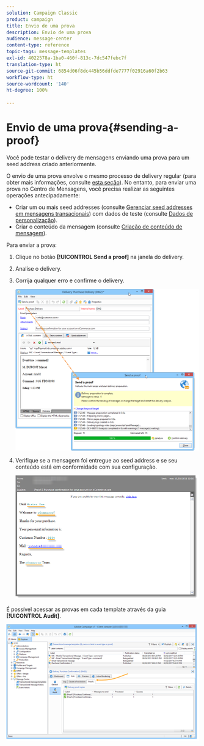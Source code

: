 ```yaml
---
solution: Campaign Classic
product: campaign
title: Envio de uma prova
description: Envio de uma prova
audience: message-center
content-type: reference
topic-tags: message-templates
exl-id: 4022578a-1ba0-460f-813c-7dc547febc7f
translation-type: ht
source-git-commit: 6854d06f8dc445b56ddfde7777f02916a60f2b63
workflow-type: ht
source-wordcount: '140'
ht-degree: 100%

---
```


# Envio de uma prova{#sending-a-proof}

Você pode testar o delivery de mensagens enviando uma prova para um seed address criado anteriormente.

O envio de uma prova envolve o mesmo processo de delivery regular (para obter mais informações, consulte [esta seção](../../delivery/using/steps-validating-the-delivery.md#sending-a-proof)). No entanto, para enviar uma prova no Centro de Mensagens, você precisa realizar as seguintes operações antecipadamente:

* Criar um ou mais seed addresses (consulte [Gerenciar seed addresses em mensagens transacionais](../../message-center/using/managing-seed-addresses-in-transactional-messages.md)) com dados de teste (consulte [Dados de personalização](../../message-center/using/personalization-data.md)).
* Criar o conteúdo da mensagem (consulte [Criação de conteúdo de mensagem](../../message-center/using/creating-message-content.md)).

Para enviar a prova:

1. Clique no botão **[!UICONTROL Send a proof]** na janela do delivery.
1. Analise o delivery.
1. Corrija qualquer erro e confirme o delivery.

   ![](assets/messagecenter_send_proof_001.png)

1. Verifique se a mensagem foi entregue ao seed address e se seu conteúdo está em conformidade com sua configuração.

   ![](assets/messagecenter_send_proof_002.png)

É possível acessar as provas em cada template através da guia **[!UICONTROL Audit]**.

![](assets/messagecenter_send_proof_003.png)
